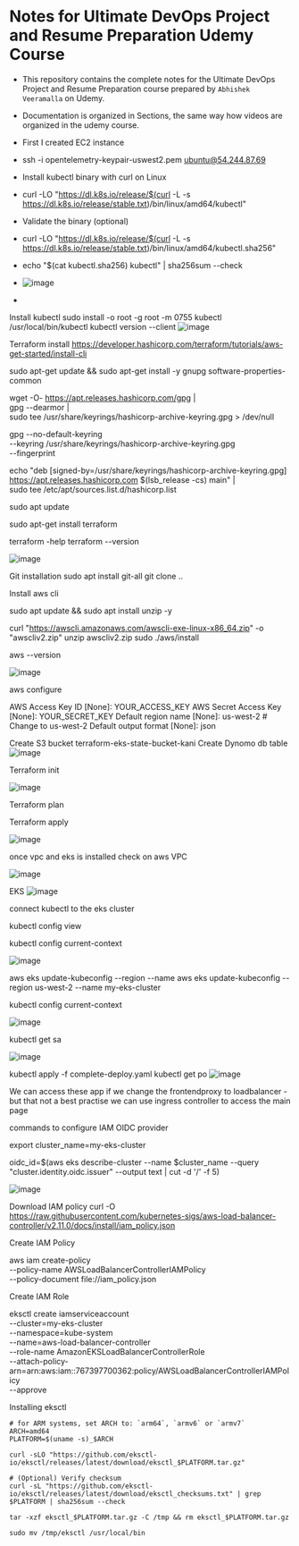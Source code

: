 # Notes for Ultimate DevOps Project and Resume Preparation Udemy Course

- This repository contains the complete notes for the Ultimate DevOps Project and Resume Preparation course prepared by `Abhishek Veeramalla` on Udemy.

- Documentation is organized in Sections, the same way how videos are organized in the udemy course.

- First I created EC2 instance

- ssh -i opentelemetry-keypair-uswest2.pem ubuntu@54.244.87.69

- Install kubectl binary with curl on Linux
-    curl -LO "https://dl.k8s.io/release/$(curl -L -s https://dl.k8s.io/release/stable.txt)/bin/linux/amd64/kubectl"
- Validate the binary (optional)
-   curl -LO "https://dl.k8s.io/release/$(curl -L -s https://dl.k8s.io/release/stable.txt)/bin/linux/amd64/kubectl.sha256"
-   echo "$(cat kubectl.sha256)  kubectl" | sha256sum --check
- ![image](https://github.com/user-attachments/assets/2b3edd8a-97ff-42a5-a2d4-2176d7bd5e23)
- 
Install kubectl
  sudo install -o root -g root -m 0755 kubectl /usr/local/bin/kubectl
  kubectl version --client
  ![image](https://github.com/user-attachments/assets/3dd5ef59-3cde-4324-83b5-f0733fe004eb)



Terraform install https://developer.hashicorp.com/terraform/tutorials/aws-get-started/install-cli

  sudo apt-get update && sudo apt-get install -y gnupg software-properties-common

  wget -O- https://apt.releases.hashicorp.com/gpg | \
gpg --dearmor | \
sudo tee /usr/share/keyrings/hashicorp-archive-keyring.gpg > /dev/null

gpg --no-default-keyring \
--keyring /usr/share/keyrings/hashicorp-archive-keyring.gpg \
--fingerprint

echo "deb [signed-by=/usr/share/keyrings/hashicorp-archive-keyring.gpg] \
https://apt.releases.hashicorp.com $(lsb_release -cs) main" | \
sudo tee /etc/apt/sources.list.d/hashicorp.list


sudo apt update

sudo apt-get install terraform

terraform -help
terraform --version

![image](https://github.com/user-attachments/assets/ea94131e-f4d3-455f-a022-e5b9e91b126a)


Git installation 
   sudo apt install git-all
   git clone ..

Install aws cli

  sudo apt update && sudo apt install unzip -y

  curl "https://awscli.amazonaws.com/awscli-exe-linux-x86_64.zip" -o "awscliv2.zip"
unzip awscliv2.zip
sudo ./aws/install

aws --version

![image](https://github.com/user-attachments/assets/c3c48036-ad74-4d0a-8036-80f553db2902)

aws configure

  AWS Access Key ID [None]: YOUR_ACCESS_KEY
  AWS Secret Access Key [None]: YOUR_SECRET_KEY
  Default region name [None]: us-west-2  # Change to us-west-2
  Default output format [None]: json

Create S3 bucket
  terraform-eks-state-bucket-kani
Create Dynomo db table
  ![image](https://github.com/user-attachments/assets/a9b9a91c-c192-4c1a-bed2-4736a76192e9)

  Terraform init

  ![image](https://github.com/user-attachments/assets/6ed7356b-baa8-438d-aad0-0d09a17ea03c)
  
  Terraform plan
  
  Terraform apply

![image](https://github.com/user-attachments/assets/8fcd982f-0739-4ad1-979d-a6eb9c030899)


once vpc and eks is installed check on aws
VPC

![image](https://github.com/user-attachments/assets/bf4c3836-1b6f-445d-821d-997711acafe7)

EKS
![image](https://github.com/user-attachments/assets/dcd2d4bf-0fdf-4e7b-a409-255c1aefa593)


connect kubectl to the eks cluster

kubectl config view 

kubectl config current-context

![image](https://github.com/user-attachments/assets/e030849b-d936-420e-9f95-cf5f360088b7)


aws eks update-kubeconfig --region <your-region> --name <your-cluster-name>
aws eks update-kubeconfig --region us-west-2 --name my-eks-cluster


kubectl config current-context

![image](https://github.com/user-attachments/assets/0341233c-3e91-48fe-bec1-79a3bd7d3db2)

kubectl get sa

![image](https://github.com/user-attachments/assets/64ff9b1e-ecea-4023-9491-aabfca8b088c)

 kubectl apply -f complete-deploy.yaml
 kubectl get po
![image](https://github.com/user-attachments/assets/f39e173f-f6e9-43cf-9850-0e8ba8f9bff3)

We can access these app if we change the frontendproxy to loadbalancer - but that not a best practise we can use ingress controller to access the main page

commands to configure IAM OIDC provider

 export cluster_name=my-eks-cluster

 oidc_id=$(aws eks describe-cluster --name $cluster_name --query "cluster.identity.oidc.issuer" --output text | cut -d '/' -f 5)

![image](https://github.com/user-attachments/assets/940454f3-8f70-4d68-b333-46271368634a)


Download IAM policy
curl -O https://raw.githubusercontent.com/kubernetes-sigs/aws-load-balancer-controller/v2.11.0/docs/install/iam_policy.json

Create IAM Policy

aws iam create-policy \
    --policy-name AWSLoadBalancerControllerIAMPolicy \
    --policy-document file://iam_policy.json

Create IAM Role

eksctl create iamserviceaccount \
  --cluster=my-eks-cluster \
  --namespace=kube-system \
  --name=aws-load-balancer-controller \
  --role-name AmazonEKSLoadBalancerControllerRole \
  --attach-policy-arn=arn:aws:iam::767397700362:policy/AWSLoadBalancerControllerIAMPolicy \
  --approve


Installing eksctl
```
# for ARM systems, set ARCH to: `arm64`, `armv6` or `armv7`
ARCH=amd64
PLATFORM=$(uname -s)_$ARCH

curl -sLO "https://github.com/eksctl-io/eksctl/releases/latest/download/eksctl_$PLATFORM.tar.gz"

# (Optional) Verify checksum
curl -sL "https://github.com/eksctl-io/eksctl/releases/latest/download/eksctl_checksums.txt" | grep $PLATFORM | sha256sum --check

tar -xzf eksctl_$PLATFORM.tar.gz -C /tmp && rm eksctl_$PLATFORM.tar.gz

sudo mv /tmp/eksctl /usr/local/bin
```



